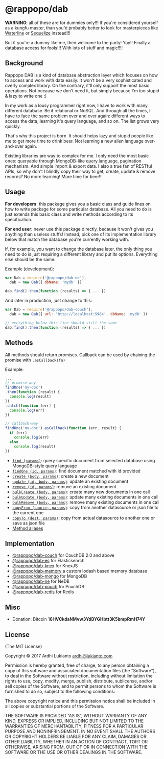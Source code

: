 # @rappopo/dab

**WARNING**: all of these are for dummies only!!! If you're considered yourself as a kungfu master, than you'd probably better to look for masterpieces like [Waterline](https://github.com/balderdashy/waterline) or [Sequelize](https://github.com/sequelize/sequelize) instead!!!

But if you're a dummy like me, then welcome to the party! Yay!! Finally a database access for fools!!! With lots of stuff and magic!!!!

## Background

Rappopo DAB is a kind of database abstraction layer which focuses on how to access and work with data easily. It won't be a very sophisticated and overly complex library. On the contrary, it'll only support the most basic operations. Not because we don't need it, but simply because I'm too stupid & lazy to write one :)

In my work as a lousy programmer right now, I have to work with many different database. Be it relational or NoSQL. And through all the times, I have to face the same problem over and over again: different ways to access the data, learning it's query language, and so on. The list grows very quickly.

That's why this project is born. It should helps lazy and stupid people like me to get more time to drink beer. Not learning a new alien language over-and-over again.

Existing libraries are way to complex for me. I only need the most basic ones: queryable through MongoDB-like query language, pagination mechanism. And simple import & export data. I also a true fan of RESTful APIs, so why don't I blindly copy their way to get, create, update & remove records? No more learning! More time for beer!! 

## Usage

**For developers**: this package gives you a basic class and guide lines on how to write package for some particular database. All you need to do is just extends this basic class and write methods according to its specification.

**For end user**: never use this package directly, because it won't gives you anything than useless stuffs! Instead, pick one of its implementation library below that match the database you're currently working with.

If, for example, you want to change the database later, the only thing you need to do is just requiring a different library and put its options. Everything else should be the same.

Example (development):

```javascript
var Dab = require('@rappopo/dab-ne'),
  dab = new Dab({ dbName: 'mydb' })

dab.find().then(function (results) => { ... })
```

And later in production, just change to this:

```javascript
var Dab = require('@rappopo/dab-couch'),
  dab = new Dab({ url: 'http://localhost:5984', dbName: 'mydb' })

// everything below this line should still the same
dab.find().then(function (results) => { ... })
```

## Methods

All methods should return promises. Callback can be used by chaining the promise with `.asCallback(fn)`

Example:

```javascript
...
// promise-way
findOne('my-doc')
.then(function (result) {
  console.log(result)
})
.catch(function (err) {
  console.log(err)
})

// callback-way
findOne('my-doc').asCallback(function (err, result) {
  if (err)
    console.log(err)
  else
    console.log(result)
})
```

* [`find (params)`](doc/FIND.md): query specific document from selected database using MongoDB-style query language
* [`findOne (id, params)`](doc/FINDONE.md): find document matched with id provided
* [`create (body, params)`](doc/CREATE.md): create a new document
* [`update (id, body, params)`](doc/UPDATE.md): update an existing document
* [`remove (id, params)`](doc/REMOVE.md): remove an existing document
* [`bulkCreate (body, params)`](doc/BULKCREATE.md): create many new documents in one call
* [`bulkUpdate (body, params)`](doc/BULKUPDATE.md): update many existing documents in one call
* [`bulkRemove (body, params)`](doc/BULKREMOVE.md): remove many existing documents in one call
* [`copyFrom (source, params)`](doc/COPYFROM.md): copy from another datasource or json file to the current one
* [`copyTo (dest, params)`](doc/COPYTO.md): copy from actual datasource to another one or save as json file
* [Method aliases](doc/ALIAS.md)

## Implementation

* [@rappopo/dab-couch](https://github.com/rappopo/dab-couch) for CouchDB 2.0 and above
* [@rappopo/dab-es](https://github.com/rappopo/dab-es) for Elasticsearch
* [@rappopo/dab-knex](https://github.com/rappopo/dab-knex) for KnexJS
* [@rappopo/dab-memory](https://github.com/rappopo/dab-memory) a custom lodash based memory database
* [@rappopo/dab-mongo](https://github.com/rappopo/dab-mongo) for MongoDB
* [@rappopo/dab-ne](https://github.com/rappopo/dab-ne) for NeDB
* [@rappopo/dab-pouch](https://github.com/rappopo/dab-pouch) for PouchDB
* [@rappopo/dab-redis](https://github.com/rappopo/dab-redis) for Redis

## Misc

* Donation: Bitcoin **16HVCkdaNMvw3YdBYGHbtt3K5bmpRmH74Y**


## License

(The MIT License)

Copyright © 2017 Ardhi Lukianto <ardhi@lukianto.com>

Permission is hereby granted, free of charge, to any person obtaining a copy of this software and associated documentation files (the “Software”), to deal in the Software without restriction, including without limitation the rights to use, copy, modify, merge, publish, distribute, sublicense, and/or sell copies of the Software, and to permit persons to whom the Software is furnished to do so, subject to the following conditions:

The above copyright notice and this permission notice shall be included in all copies or substantial portions of the Software.

THE SOFTWARE IS PROVIDED “AS IS”, WITHOUT WARRANTY OF ANY KIND, EXPRESS OR IMPLIED, INCLUDING BUT NOT LIMITED TO THE WARRANTIES OF MERCHANTABILITY, FITNESS FOR A PARTICULAR PURPOSE AND NONINFRINGEMENT. IN NO EVENT SHALL THE AUTHORS OR COPYRIGHT HOLDERS BE LIABLE FOR ANY CLAIM, DAMAGES OR OTHER LIABILITY, WHETHER IN AN ACTION OF CONTRACT, TORT OR OTHERWISE, ARISING FROM, OUT OF OR IN CONNECTION WITH THE SOFTWARE OR THE USE OR OTHER DEALINGS IN THE SOFTWARE.